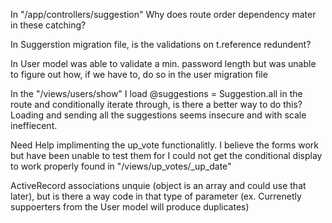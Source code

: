In "/app/controllers/suggestion"  Why does route order dependency mater in these catching?


In Suggerstion migration file, is the validations on t.reference redundent?


In User model was able to validate a min. password length but was unable to figure out how, if we have to, do so in the user migration file


In the "/views/users/show" I load @suggestions = Suggestion.all in the route and conditionally iterate through, is there a better way to do this?  Loading and sending all the suggestions seems insecure and with scale ineffiecent.


Need Help implimenting the up_vote functionalitly.  I believe the forms work but have been unable to test them for I could not get the conditional display to work properly found in "/views/up_votes/_up_date"


ActiveRecord associations unquie (object is an array and could use that later), but is there a way code in that type of parameter (ex. Currenetly suppoerters from the User model will produce duplicates)
